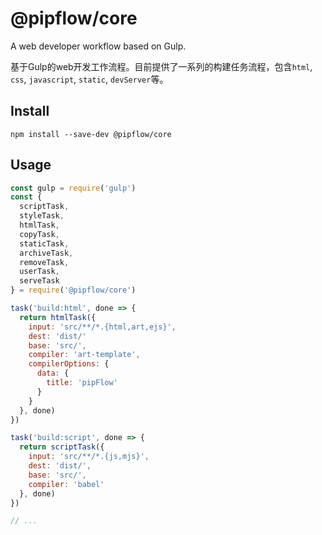 # @pipflow/core

A web developer workflow based on Gulp.

基于Gulp的web开发工作流程。目前提供了一系列的构建任务流程，包含`html`, `css`, `javascript`, `static`, `devServer`等。


## Install

```
npm install --save-dev @pipflow/core
```

## Usage

```js
const gulp = require('gulp')
const {
  scriptTask,
  styleTask,
  htmlTask,
  copyTask,
  staticTask,
  archiveTask,
  removeTask,
  userTask,
  serveTask
} = require('@pipflow/core')

task('build:html', done => {
  return htmlTask({
    input: 'src/**/*.{html,art,ejs}',
    dest: 'dist/'
    base: 'src/',
    compiler: 'art-template',
    compilerOptions: {
      data: {
        title: 'pipFlow'
      }
    }
  }, done)
})

task('build:script', done => {
  return scriptTask({
    input: 'src/**/*.{js,mjs}',
    dest: 'dist/',
    base: 'src/',
    compiler: 'babel'
  }, done)
})

// ...
```
